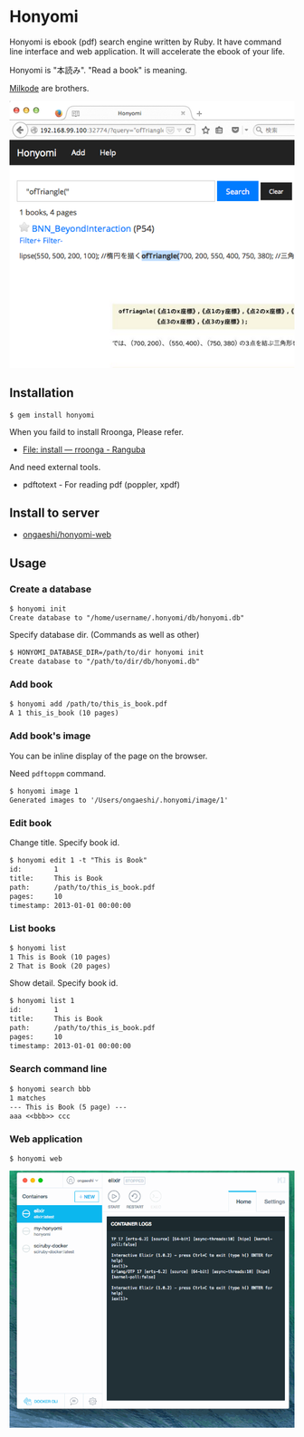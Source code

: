 # Honyomi

Honyomi is ebook (pdf) search engine written by Ruby. It have command line interface and web application. It will accelerate the ebook of your life.

Honyomi is "本読み". "Read a book" is meaning.

[Milkode](https://github.com/ongaeshi/milkode) are brothers.

![honyomi-01.png](images/honyomi-01.png)

## Installation

    $ gem install honyomi

When you faild to install Rroonga, Please refer.
* [File: install — rroonga - Ranguba](http://ranguba.org/rroonga/en/file.install.html)

And need external tools.
* pdftotext - For reading pdf (poppler, xpdf)

## Install to server
* [ongaeshi/honyomi-web](https://github.com/ongaeshi/honyomi-web)

## Usage

### Create a database

```
$ honyomi init
Create database to "/home/username/.honyomi/db/honyomi.db"
```

Specify database dir. (Commands as well as other)

```
$ HONYOMI_DATABASE_DIR=/path/to/dir honyomi init
Create database to "/path/to/dir/db/honyomi.db"
```

### Add book

```
$ honyomi add /path/to/this_is_book.pdf
A 1 this_is_book (10 pages)
```

### Add book's image

You can be inline display of the page on the browser.

Need `pdftoppm` command.

```
$ honyomi image 1
Generated images to '/Users/ongaeshi/.honyomi/image/1'
```

### Edit book

Change title. Specify book id.

```
$ honyomi edit 1 -t "This is Book"
id:        1
title:     This is Book
path:      /path/to/this_is_book.pdf
pages:     10
timestamp: 2013-01-01 00:00:00
```

### List books

```
$ honyomi list
1 This is Book (10 pages)
2 That is Book (20 pages)
```

Show detail. Specify book id.

```
$ honyomi list 1
id:        1
title:     This is Book
path:      /path/to/this_is_book.pdf
pages:     10
timestamp: 2013-01-01 00:00:00
```

### Search command line

```
$ honyomi search bbb
1 matches
--- This is Book (5 page) ---
aaa <<bbb>> ccc
```

### Web application

```
$ honyomi web
```

![honyomi-03.gif](images/honyomi-03.gif)


